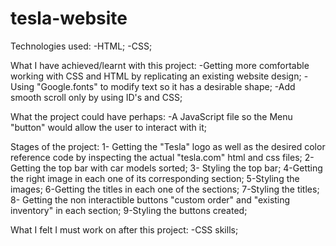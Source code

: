 # tesla-website

Technologies used:
-HTML;
-CSS;

What I have achieved/learnt with this project:
-Getting more comfortable working with CSS and HTML by replicating an existing website design;
-Using "Google.fonts" to modify text so it has a desirable shape;
-Add smooth scroll only by using ID's and CSS;

What the project could have perhaps:
-A JavaScript file so the Menu "button" would allow the user to interact with it;



Stages of the project:
1- Getting the "Tesla" logo as well as the desired color reference code by inspecting the actual "tesla.com" html and css files;
2- Getting the top bar with car models sorted;
3- Styling the top bar;
4-Getting the right image in each one of its corresponding section;
5-Styling the images;
6-Getting the titles in each one of the sections;
7-Styling the titles;
8- Getting the non interactible buttons "custom order" and "existing inventory" in each section;
9-Styling the buttons created;

What I felt I must work on after this project:
-CSS skills;

